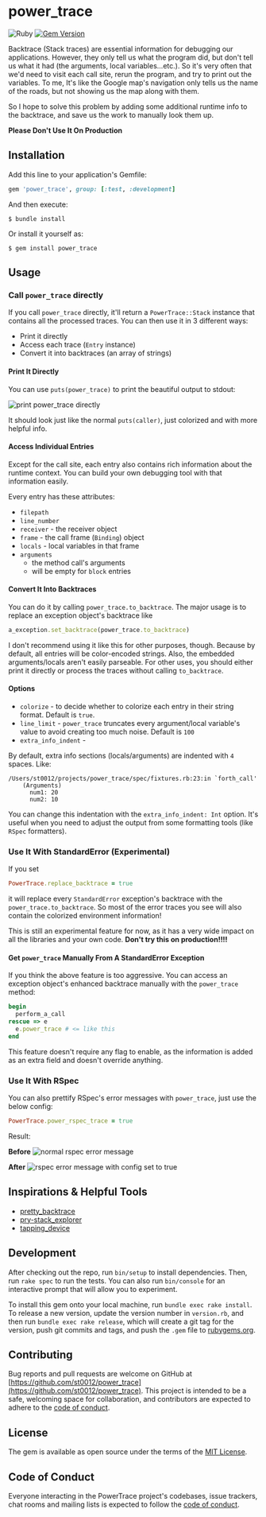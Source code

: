 # power_trace

![Ruby](https://github.com/st0012/power_trace/workflows/Ruby/badge.svg) [![Gem Version](https://badge.fury.io/rb/power_trace.svg)](https://badge.fury.io/rb/power_trace)

Backtrace (Stack traces) are essential information for debugging our applications. However, they only tell us what the program did, but don't tell us what it had (the arguments, local variables...etc.). So it's very often that we'd need to visit each call site, rerun the program, and try to print out the variables. To me, It's like the Google map's navigation only tells us the name of the roads, but not showing us the map along with them.

So I hope to solve this problem by adding some additional runtime info to the backtrace, and save us the work to manually look them up.

**Please Don't Use It On Production**

## Installation

Add this line to your application's Gemfile:

```ruby
gem 'power_trace', group: [:test, :development]
```

And then execute:

```
$ bundle install
```

Or install it yourself as:

```
$ gem install power_trace
```

## Usage

### Call `power_trace` directly

If you call `power_trace` directly, it'll return a `PowerTrace::Stack` instance that contains all the processed traces. You can then use it in 3 different ways:

- Print it directly
- Access each trace (`Entry` instance)
- Convert it into backtraces (an array of strings)

#### Print It Directly

You can use `puts(power_trace)` to print the beautiful output to stdout:

![print power_trace directly](https://github.com/st0012/power_trace/blob/master/images/print_directly.png)

It should look just like the normal `puts(caller)`, just colorized and with more helpful info.

#### Access Individual Entries

Except for the call site, each entry also contains rich information about the runtime context. You can build your own debugging tool with that information easily.

Every entry has these attributes:

- `filepath`
- `line_number`
- `receiver` - the receiver object
- `frame` - the call frame (`Binding`) object
- `locals` - local variables in that frame
- `arguments`
    - the method call's arguments
    - will be empty for `block` entries

#### Convert It Into Backtraces

You can do it by calling `power_trace.to_backtrace`. The major usage is to replace an exception object's backtrace like

```ruby
a_exception.set_backtrace(power_trace.to_backtrace)
```

I don't recommend using it like this for other purposes, though. Because by default, all entries will be color-encoded strings. Also, the embedded arguments/locals aren't easily parseable. For other uses, you should either print it directly or process the traces without calling `to_backtrace`.

#### Options

- `colorize` - to decide whether to colorize each entry in their string format. Default is `true`.
- `line_limit` - `power_trace` truncates every argument/local variable's value to avoid creating too much noise. Default is `100`
- `extra_info_indent` - 

By default, extra info sections (locals/arguments) are indented with `4` spaces. Like:

```
/Users/st0012/projects/power_trace/spec/fixtures.rb:23:in `forth_call'
    (Arguments)
      num1: 20
      num2: 10
```

You can change this indentation with the `extra_info_indent: Int` option. It's useful when you need to adjust the output from some formatting tools (like `RSpec` formatters).

### Use It With StandardError (Experimental)

If you set 

```ruby
PowerTrace.replace_backtrace = true
```

it will replace every `StandardError` exception's backtrace with the `power_trace.to_backtrace`. So most of the error traces you see will also contain the colorized environment information!

This is still an experimental feature for now, as it has a very wide impact on all the libraries and your own code. **Don't try this on production!!!!**

#### Get `power_trace` Manually From A StandardError Exception

If you think the above feature is too aggressive. You can access an exception object's enhanced backtrace manually with the `power_trace` method:

```ruby
begin
  perform_a_call
rescue => e
  e.power_trace # <= like this
end
```

This feature doesn't require any flag to enable, as the information is added as an extra field and doesn't override anything.

### Use It With RSpec

You can also prettify RSpec's error messages with `power_trace`, just use the below config:

```ruby
PowerTrace.power_rspec_trace = true
```

Result:

**Before**
![normal rspec error message](https://github.com/st0012/power_trace/blob/master/images/normal_rspec_error.png)

**After**
![rspec error message with config set to true](https://github.com/st0012/power_trace/blob/master/images/power_trace_rspec_error.png)


## Inspirations & Helpful Tools

- [pretty_backtrace](https://github.com/ko1/pretty_backtrace)
- [pry-stack_explorer](https://github.com/pry/pry-stack_explorer)
- [tapping_device](https://github.com/st0012/tapping_device)

## Development

After checking out the repo, run `bin/setup` to install dependencies. Then, run `rake spec` to run the tests. You can also run `bin/console` for an interactive prompt that will allow you to experiment.

To install this gem onto your local machine, run `bundle exec rake install`. To release a new version, update the version number in `version.rb`, and then run `bundle exec rake release`, which will create a git tag for the version, push git commits and tags, and push the `.gem` file to [rubygems.org](https://rubygems.org/).

## Contributing

Bug reports and pull requests are welcome on GitHub at [https://github.com/st0012/power_trace](https://github.com/st0012/power_trace). This project is intended to be a safe, welcoming space for collaboration, and contributors are expected to adhere to the [code of conduct](https://github.com/%5BUSERNAME%5D/power_trace/blob/master/CODE_OF_CONDUCT.md).

## License

The gem is available as open source under the terms of the [MIT License](https://opensource.org/licenses/MIT).

## Code of Conduct

Everyone interacting in the PowerTrace project's codebases, issue trackers, chat rooms and mailing lists is expected to follow the [code of conduct](https://github.com/%5BUSERNAME%5D/power_trace/blob/master/CODE_OF_CONDUCT.md).
